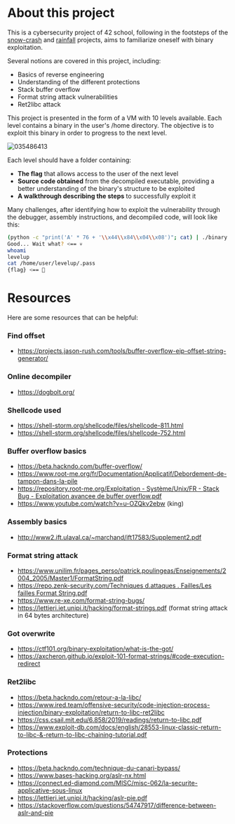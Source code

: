 # About this project

This is a cybersecurity project of 42 school, following in the footsteps of the [snow-crash](https://github.com/Sleleu/snow_crash) and [rainfall](https://github.com/Sleleu/rainfall) projects, aims to familiarize oneself with binary exploitation.

Several notions are covered in this project, including:

- Basics of reverse engineering
- Understanding of the different protections
- Stack buffer overflow
- Format string attack vulnerabilities
- Ret2libc attack

This project is presented in the form of a VM with 10 levels available. Each level contains a binary in the user's /home directory. The objective is to exploit this binary in order to progress to the next level.

![035486413](https://github.com/Sleleu/override/assets/93100775/abdc211a-b49e-4b05-8db9-4fcccc83a61d)


Each level should have a folder containing:

- **The flag** that allows access to the user of the next level
- **Source code obtained** from the decompiled executable, providing a better understanding of the binary's structure to be exploited
- **A walkthrough describing the steps** to successfully exploit it

Many challenges, after identifying how to exploit the vulnerability through the debugger, assembly instructions, and decompiled code, will look like this:

```bash
(python -c "print('A' * 76 + '\\x44\\x84\\x04\\x08')"; cat) | ./binary <== poof 💣
Good... Wait what? <== 💀
whoami
levelup
cat /home/user/levelup/.pass
{flag} <== 🚩
```

# Resources

Here are some resources that can be helpful:

### Find offset

- https://projects.jason-rush.com/tools/buffer-overflow-eip-offset-string-generator/

### Online decompiler

- https://dogbolt.org/

### Shellcode used

- https://shell-storm.org/shellcode/files/shellcode-811.html
- https://shell-storm.org/shellcode/files/shellcode-752.html

### Buffer overflow basics

- https://beta.hackndo.com/buffer-overflow/
- https://www.root-me.org/fr/Documentation/Applicatif/Debordement-de-tampon-dans-la-pile
- [https://repository.root-me.org/Exploitation - Système/Unix/FR - Stack Bug - Exploitation avancee de buffer overflow.pdf](https://repository.root-me.org/Exploitation%20-%20Syst%C3%A8me/Unix/FR%20-%20Stack%20Bug%20-%20Exploitation%20avancee%20de%20buffer%20overflow.pdf)
- https://www.youtube.com/watch?v=u-OZQkv2ebw (king)

### Assembly basics

- http://www2.ift.ulaval.ca/~marchand/ift17583/Supplement2.pdf

### Format string attack

- https://www.unilim.fr/pages_perso/patrick.poulingeas/Enseignements/2004_2005/Master1/FormatString.pdf
- [https://repo.zenk-security.com/Techniques d.attaques . Failles/Les failles Format String.pdf](https://repo.zenk-security.com/Techniques%20d.attaques%20%20.%20%20Failles/Les%20failles%20Format%20String.pdf)
- https://www.re-xe.com/format-string-bugs/
- https://lettieri.iet.unipi.it/hacking/format-strings.pdf (format string attack in 64 bytes architecture)

### Got overwrite

- https://ctf101.org/binary-exploitation/what-is-the-got/
- https://axcheron.github.io/exploit-101-format-strings/#code-execution-redirect

### Ret2libc

- https://beta.hackndo.com/retour-a-la-libc/
- https://www.ired.team/offensive-security/code-injection-process-injection/binary-exploitation/return-to-libc-ret2libc
- https://css.csail.mit.edu/6.858/2019/readings/return-to-libc.pdf
- https://www.exploit-db.com/docs/english/28553-linux-classic-return-to-libc-&-return-to-libc-chaining-tutorial.pdf


### Protections

- https://beta.hackndo.com/technique-du-canari-bypass/
- https://www.bases-hacking.org/aslr-nx.html
- https://connect.ed-diamond.com/MISC/misc-062/la-securite-applicative-sous-linux
- https://lettieri.iet.unipi.it/hacking/aslr-pie.pdf
- https://stackoverflow.com/questions/54747917/difference-between-aslr-and-pie
